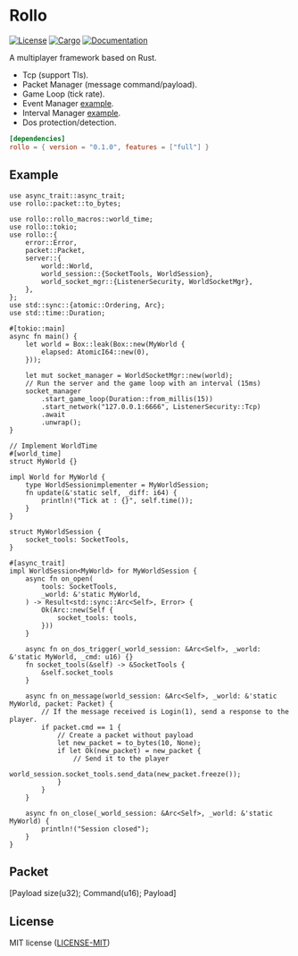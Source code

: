 # Rollo

[![License](https://img.shields.io/badge/license-MIT-blue.svg)](
https://github.com/netskillzgh/rollo#license)
[![Cargo](https://img.shields.io/crates/v/rollo.svg)](
https://crates.io/crates/rollo)
[![Documentation](https://docs.rs/rollo/badge.svg)](
https://docs.rs/rollo)

A multiplayer framework based on Rust.

- Tcp (support Tls).
- Packet Manager (message command/payload).
- Game Loop (tick rate).
- Event Manager [example]().
- Interval Manager [example](examples/interval).
- Dos protection/detection.

```toml
[dependencies]
rollo = { version = "0.1.0", features = ["full"] }
```

## Example

````rust,no_run
use async_trait::async_trait;
use rollo::packet::to_bytes;

use rollo::rollo_macros::world_time;
use rollo::tokio;
use rollo::{
    error::Error,
    packet::Packet,
    server::{
        world::World,
        world_session::{SocketTools, WorldSession},
        world_socket_mgr::{ListenerSecurity, WorldSocketMgr},
    },
};
use std::sync::{atomic::Ordering, Arc};
use std::time::Duration;

#[tokio::main]
async fn main() {
    let world = Box::leak(Box::new(MyWorld {
        elapsed: AtomicI64::new(0),
    }));

    let mut socket_manager = WorldSocketMgr::new(world);
    // Run the server and the game loop with an interval (15ms)
    socket_manager
        .start_game_loop(Duration::from_millis(15))
        .start_network("127.0.0.1:6666", ListenerSecurity::Tcp)
        .await
        .unwrap();
}

// Implement WorldTime
#[world_time]
struct MyWorld {}

impl World for MyWorld {
    type WorldSessionimplementer = MyWorldSession;
    fn update(&'static self, _diff: i64) {
        println!("Tick at : {}", self.time());
    }
}

struct MyWorldSession {
    socket_tools: SocketTools,
}

#[async_trait]
impl WorldSession<MyWorld> for MyWorldSession {
    async fn on_open(
        tools: SocketTools,
        _world: &'static MyWorld,
    ) -> Result<std::sync::Arc<Self>, Error> {
        Ok(Arc::new(Self {
            socket_tools: tools,
        }))
    }

    async fn on_dos_trigger(_world_session: &Arc<Self>, _world: &'static MyWorld, _cmd: u16) {}
    fn socket_tools(&self) -> &SocketTools {
        &self.socket_tools
    }

    async fn on_message(world_session: &Arc<Self>, _world: &'static MyWorld, packet: Packet) {
        // If the message received is Login(1), send a response to the player.
        if packet.cmd == 1 {
            // Create a packet without payload
            let new_packet = to_bytes(10, None);
            if let Ok(new_packet) = new_packet {
                // Send it to the player
                world_session.socket_tools.send_data(new_packet.freeze());
            }
        }
    }

    async fn on_close(_world_session: &Arc<Self>, _world: &'static MyWorld) {
        println!("Session closed");
    }
}
````

## Packet

[Payload size(u32); Command(u16); Payload]

## License

MIT license ([LICENSE-MIT](LICENSE-MIT))
